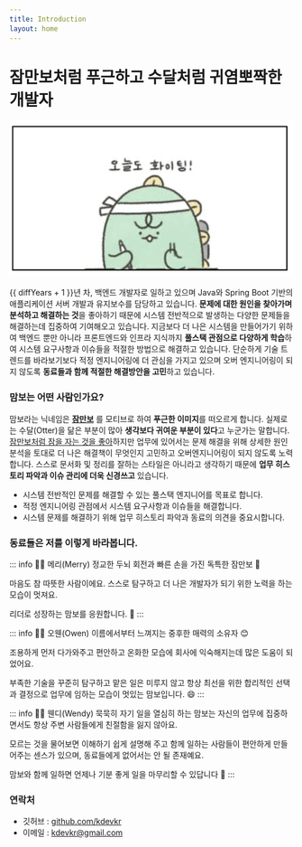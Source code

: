 ```yaml
---
title: Introduction
layout: home
---
```


<script setup>
import Comment from './components/Comment.vue'
import dayjs from 'dayjs'
const diffYears = dayjs().diff('2017-04-01', 'year')
const diffMonths = dayjs().diff('2017-04-01', 'month') % 12
</script>

# 잠만보처럼 푸근하고 수달처럼 귀염뽀짝한 개발자

![](/fighting.png)

<span :title="`${diffYears}년 ${diffMonths+1}개월`">{{ diffYears + 1 }}년 차</span>, 백엔드 개발자로 일하고 있으며 Java와 Spring Boot 기반의 애플리케이션 서버 개발과 유지보수를 담당하고 있습니다. **문제에 대한 원인을 찾아가며 분석하고 해결하는 것**을 좋아하기 때문에 시스템 전반적으로 발생하는 다양한 문제들을 해결하는데 집중하여 기여해오고 있습니다. 지금보다 더 나은 시스템을 만들어가기 위하여 백엔드 뿐만 아니라 프론트엔드와 인프라 지식까지 **풀스택 관점으로 다양하게 학습**하여 시스템 요구사항과 이슈들을 적절한 방법으로 해결하고 있습니다. 단순하게 기술 트렌드를 바라보기보다 적정 엔지니어링에 더 관심을 가지고 있으며 오버 엔지니어링이 되지 않도록 **동료들과 함께 적절한 해결방안을 고민**하고 있습니다.

### 맘보는 어떤 사람인가요?

맘보라는 닉네임은 **[잠만보](https://www.youtube.com/watch?v=0GZ32821pf8)** 를 모티브로 하여 **푸근한 이미지**를 떠오르게 합니다. 실제로는 수달(Otter)을 닮은 부분이 많아 **생각보다 귀여운 부분이 있다**고 누군가는 말합니다. [잠만보처럼 잠을 자는 것을 좋아](https://www.youtube.com/watch?v=T3UjbNIuqQY)하지만 업무에 있어서는 문제 해결을 위해 상세한 원인 분석을 토대로 더 나은 해결책이 무엇인지 고민하고 오버엔지니어링이 되지 않도록 노력합니다. 스스로 문서화 및 정리를 잘하는 스타일은 아니라고 생각하기 때문에 **업무 히스토리 파악과 이슈 관리에 더욱 신경쓰고** 있습니다.

- 시스템 전반적인 문제를 해결할 수 있는 풀스택 엔지니어를 목표로 합니다.
- 적정 엔지니어링 관점에서 시스템 요구사항과 이슈들을 해결합니다.
- 시스템 문제를 해결하기 위해  업무 히스토리 파악과 동료의 의견을 중요시합니다.

### 동료들은 저를 이렇게 바라봅니다.

::: info :woman_technologist: 메리(Merry)
정교한 두뇌 회전과 빠른 손을 가진 독특한 잠만보 🙂  

마음도 참 따뜻한 사람이에요. 스스로 탐구하고 더 나은 개발자가 되기 위한 노력을 하는 모습이 멋져요. 

리더로 성장하는 맘보를 응원합니다. 💪
:::

::: info :man_technologist: 오웬(Owen)
이름에서부터 느껴지는 중후한 매력의 소유자 😊  

조용하게 먼저 다가와주고 편안하고 온화한 모습에 회사에 익숙해지는데 많은 도움이 되었어요.  

부족한 기술을 꾸준히 탐구하고 맡은 일은 미루지 않고 항상 최선을 위한 합리적인 선택과 결정으로 업무에 임하는 모습이 멋있는 맘보입니다. 😄
:::

::: info  :woman_technologist: 웬디(Wendy)
묵묵히 자기 일을 열심히 하는 맘보는 자신의 업무에 집중하면서도 항상 주변 사람들에게 친절함을 잃지 않아요.  

모르는 것을 물어보면 이해하기 쉽게 설명해 주고 함께 일하는 사람들이 편안하게 만들어주는 센스가 있으며, 동료들에게 없어서는 안 될 존재예요.

맘보와 함께 일하면 언제나 기분 좋게 일을 마무리할 수 있답니다 🤗
:::

### 연락처

- 깃허브 : [github.com/kdevkr](https://github.com/kdevkr)
- 이메일 : <a href="mailto:kdevkr@gmail.com">kdevkr@gmail.com</a>

<Comment />
